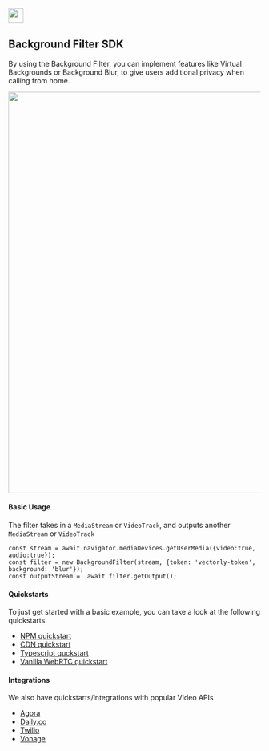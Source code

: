 <img src="https://user-images.githubusercontent.com/5678502/134426534-effa11ab-2048-4d1f-85b0-d3355bce04f5.png" height="30" >

## Background Filter SDK

By using the Background Filter, you can implement features like Virtual Backgrounds or Background Blur, to give users additional privacy when calling from home. 

<img src="https://user-images.githubusercontent.com/5678502/134424415-71ff7fce-bf38-4062-8570-78960d5ba808.png" width="800" >



#### Basic Usage
The filter takes in a `MediaStream` or `VideoTrack`, and outputs another `MediaStream` or `VideoTrack`

    const stream = await navigator.mediaDevices.getUserMedia({video:true, audio:true});
    const filter = new BackgroundFilter(stream, {token: 'vectorly-token', background: 'blur'});
    const outputStream =  await filter.getOutput();

#### Quickstarts

To just get started with a basic example, you can take a look at the following quickstarts:
* [NPM quickstart](npm-load-filters)
* [CDN quickstart](virtual-background)
* [Typescript quckstart](livekit-demo)
* [Vanilla WebRTC quickstart](webrtc-demo)

#### Integrations

We also have quickstarts/integrations with popular Video APIs

* [Agora](agora-demo)
* [Daily.co](daily-co-demo)
* [Twilio](twilio-demo)
* [Vonage](vonage-demo)
